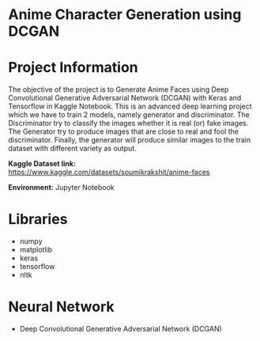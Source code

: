 # Anime Character Generation using DCGAN 

# Project Information

The objective of the project is to Generate Anime Faces using Deep Convolutional Generative Adversarial Network (DCGAN) with Keras and Tensorflow in Kaggle Notebook. This is an advanced deep learning project which we have to train 2 models, namely generator and discriminator. The Discriminator try to classify the images whether it is real (or) fake images. The Generator try to produce images that are close to real and fool the discriminator. Finally, the generator will produce similar images to the train dataset with different variety as output.

**Kaggle Dataset link:** https://www.kaggle.com/datasets/soumikrakshit/anime-faces

**Environment:** Jupyter Notebook

# Libraries

- numpy
- matplotlib
- keras
- tensorflow
- nltk

# Neural Network

- Deep Convolutional Generative Adversarial Network (DCGAN)
